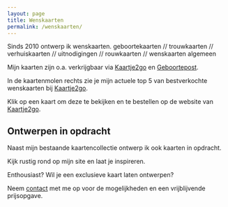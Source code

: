 ```yaml
---
layout: page
title: Wenskaarten
permalink: /wenskaarten/
---
```

Sinds 2010 ontwerp ik wenskaarten.
geboortekaarten // trouwkaarten // verhuiskaarten // uitnodigingen // rouwkaarten // wenskaarten algemeen

Mijn kaarten zijn o.a. verkrijgbaar via <a href="https://www.kaartje2go.nl/kaartenwinkel/de-schildertuin/?sk_id=48" rel="nofollow" target="_blank" title="bekijk mijn kaartencollectie bij Kaartje2go">Kaartje2go</a>
en <a href="http://www.geboortepost.nl/" target="nieuwvenster" title="ga naar de website van Geboortepost">Geboortepost</a>.

In de kaartenmolen rechts zie je mijn actuele top 5 van bestverkochte wenskaarten bij <a href="https://www.kaartje2go.nl/kaartenwinkel/de-schildertuin/?sk_id=48" rel="nofollow" target="_blank" title="bekijk mijn hele kaartencollectie bij Kaartje2go">Kaartje2go</a>.

Klik op een kaart om deze te bekijken en te bestellen op de website van <a href="https://www.kaartje2go.nl/?sk_id=48" rel="nofollow" target="_blank" title="ga naar de website van Kaartje2go">Kaartje2go</a>.

Ontwerpen in opdracht
---------------------
Naast mijn bestaande kaartencollectie ontwerp ik ook kaarten in opdracht.

Kijk rustig rond op mijn site en laat je inspireren.

Enthousiast? Wil je een exclusieve kaart laten ontwerpen?

Neem <a href="/wordpress/contact/" title="mail, bel of schrijf">contact</a> met me op voor de mogelijkheden en een vrijblijvende prijsopgave.
